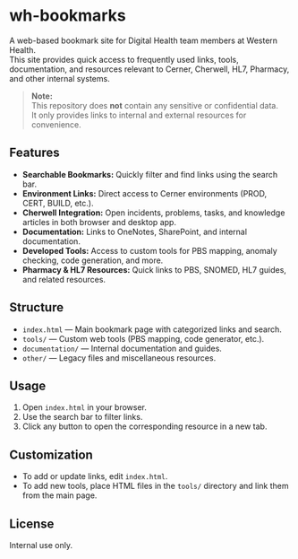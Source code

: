 # wh-bookmarks

A web-based bookmark site for Digital Health team members at Western Health.  
This site provides quick access to frequently used links, tools, documentation, and resources relevant to Cerner, Cherwell, HL7, Pharmacy, and other internal systems.

> **Note:**  
> This repository does **not** contain any sensitive or confidential data.  
> It only provides links to internal and external resources for convenience.

## Features

- **Searchable Bookmarks:** Quickly filter and find links using the search bar.
- **Environment Links:** Direct access to Cerner environments (PROD, CERT, BUILD, etc.).
- **Cherwell Integration:** Open incidents, problems, tasks, and knowledge articles in both browser and desktop app.
- **Documentation:** Links to OneNotes, SharePoint, and internal documentation.
- **Developed Tools:** Access to custom tools for PBS mapping, anomaly checking, code generation, and more.
- **Pharmacy & HL7 Resources:** Quick links to PBS, SNOMED, HL7 guides, and related resources.

## Structure

- `index.html` — Main bookmark page with categorized links and search.
- `tools/` — Custom web tools (PBS mapping, code generator, etc.).
- `documentation/` — Internal documentation and guides.
- `other/` — Legacy files and miscellaneous resources.

## Usage

1. Open `index.html` in your browser.
2. Use the search bar to filter links.
3. Click any button to open the corresponding resource in a new tab.

## Customization

- To add or update links, edit `index.html`.
- To add new tools, place HTML files in the `tools/` directory and link them from the main page.

## License

Internal use only.
